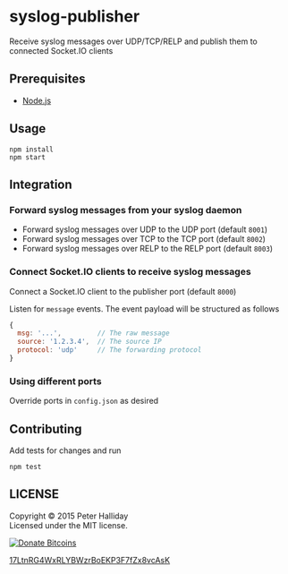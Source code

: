 syslog-publisher
================

Receive syslog messages over UDP/TCP/RELP and publish them to connected Socket.IO clients

Prerequisites
-------------

- [Node.js](https://nodejs.org/)

Usage
-----

```
npm install
npm start
```

Integration
-----------

### Forward syslog messages from your syslog daemon

- Forward syslog messages over UDP to the UDP port (default `8001`)
- Forward syslog messages over TCP to the TCP port (default `8002`)
- Forward syslog messages over RELP to the RELP port (default `8003`)

### Connect Socket.IO clients to receive syslog messages

Connect a Socket.IO client to the publisher port (default `8000`)

Listen for `message` events. The event payload will be structured as follows

```javascript
{
  msg: '...',         // The raw message
  source: '1.2.3.4',  // The source IP
  protocol: 'udp'     // The forwarding protocol
}
```

### Using different ports

Override ports in `config.json` as desired

Contributing
------------

Add tests for changes and run

```
npm test
```

LICENSE
-------

Copyright &copy; 2015 Peter Halliday  
Licensed under the MIT license.

[![Donate Bitcoins](http://i.imgur.com/b5BZsFH.png)](bitcoin:17LtnRG4WxRLYBWzrBoEKP3F7fZx8vcAsK?amount=0.01&label=grunt-mocha-test)

[17LtnRG4WxRLYBWzrBoEKP3F7fZx8vcAsK](bitcoin:17LtnRG4WxRLYBWzrBoEKP3F7fZx8vcAsK?amount=0.01&label=grunt-mocha-test)
